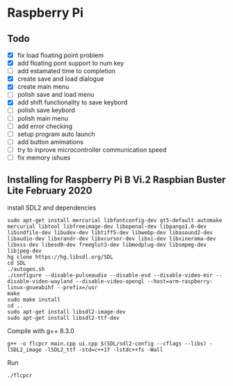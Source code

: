 # Raspberry Pi
##  Todo
- [X] fix load floating point problem
- [X] add floating pont support to num key
- [ ] add estamated time to completion
- [X] create save and load dialogue
- [X] create main menu
- [ ] polish save and load menu
- [X] add shift functionality to save keybord
- [ ] polish save keybord
- [ ] polish main menu
- [ ] add error checking
- [ ] setup program auto launch
- [ ] add button amimations
- [ ] try to inprove microcontroller communication speed
- [ ] fix memory ishues
## Installing for Raspberry Pi B Vi.2 Raspbian Buster Lite February 2020
install SDL2 and dependencies
```
sudo apt-get install mercurial libfontconfig-dev qt5-default automake mercurial libtool libfreeimage-dev libopenal-dev libpango1.0-dev libsndfile-dev libudev-dev libtiff5-dev libwebp-dev libasound2-dev libaudio-dev libxrandr-dev libxcursor-dev libxi-dev libxinerama-dev libxss-dev libesd0-dev freeglut3-dev libmodplug-dev libsmpeg-dev libjpeg-dev
hg clone https://hg.libsdl.org/SDL
cd SDL
./autogen.sh
./configure --disable-pulseaudio --disable-esd --disable-video-mir --disable-video-wayland --disable-video-opengl --host=arm-raspberry-linux-gnueabihf --prefix=/usr
make
sudo make install
cd ..
sudo apt-get install libsdl2-image-dev
sudo apt-get install libsdl2-ttf-dev
```
Compile with g++ 8.3.0
```
g++ -o flcpcr main.cpp ui.cpp $(SDL/sdl2-config --cflags --libs) -lSDL2_image -lSDL2_ttf -std=c++17 -lstdc++fs -Wall
```
Run
```
./flcpcr
```
